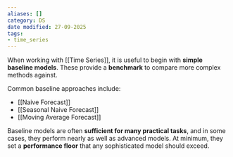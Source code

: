 ```yaml
---
aliases: []
category: DS
date modified: 27-09-2025
tags:
- time_series
---
```

When working with [[Time Series]], it is useful to begin with **simple baseline models**. These provide a **benchmark** to compare more complex methods against.

Common baseline approaches include:

* [[Naive Forecast]]
* [[Seasonal Naive Forecast]]
* [[Moving Average Forecast]]

Baseline models are often **sufficient for many practical tasks**, and in some cases, they perform nearly as well as advanced models. At minimum, they set a **performance floor** that any sophisticated model should exceed.
